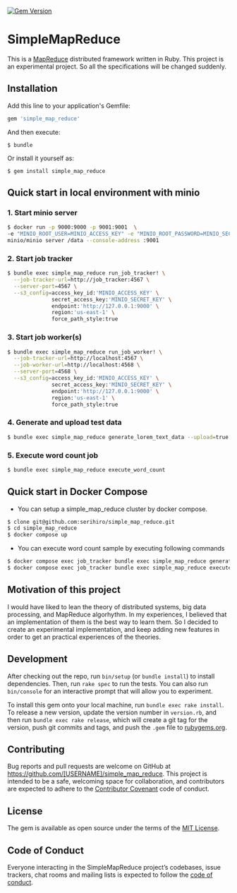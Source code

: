 [![Gem Version](https://badge.fury.io/rb/simple_map_reduce.svg)](https://badge.fury.io/rb/simple_map_reduce)

# SimpleMapReduce
This is a [MapReduce](https://research.google.com/archive/mapreduce.html) distributed framework written in Ruby.
This project is an experimental project. So all the specifications will be changed suddenly.

## Installation

Add this line to your application's Gemfile:

```ruby
gem 'simple_map_reduce'
```

And then execute:

    $ bundle

Or install it yourself as:

    $ gem install simple_map_reduce

## Quick start in local environment with minio

### 1. Start minio server

```sh
$ docker run -p 9000:9000 -p 9001:9001  \
-e "MINIO_ROOT_USER=MINIO_ACCESS_KEY" -e "MINIO_ROOT_PASSWORD=MINIO_SECRET_KEY" -e "MINIO_REGION=us-east-1" \
minio/minio server /data --console-address :9001
```

### 2. Start job tracker

```sh
$ bundle exec simple_map_reduce run_job_tracker! \
  --job-tracker-url=http://job_tracker:4567 \
  --server-port=4567 \
  --s3_config=access_key_id:'MINIO_ACCESS_KEY' \
              secret_access_key:'MINIO_SECRET_KEY' \
              endpoint:'http://127.0.0.1:9000' \
              region:'us-east-1' \
              force_path_style:true
```

### 3. Start job worker(s)

```sh
$ bundle exec simple_map_reduce run_job_worker! \
  --job-tracker-url=http://localhost:4567 \
  --job-worker-url=http://localhost:4568 \
  --server-port=4568 \
  --s3_config=access_key_id:'MINIO_ACCESS_KEY' \
              secret_access_key:'MINIO_SECRET_KEY' \
              endpoint:'http://127.0.0.1:9000' \
              region:'us-east-1' \
              force_path_style:true
```

### 4. Generate and upload test data

```sh
$ bundle exec simple_map_reduce generate_lorem_text_data --upload=true
```

### 5. Execute word count job

```sh
$ bundle exec simple_map_reduce execute_word_count
```

## Quick start in Docker Compose

- You can setup a simple_map_reduce cluster by docker compose.

```sh
$ clone git@github.com:serihiro/simple_map_reduce.git
$ cd simple_map_reduce
$ docker compose up
```

- You can execute word count sample by executing following commands

```sh
$ docker compose exec job_tracker bundle exec simple_map_reduce generate_lorem_text_data --upload=true
$ docker compose exec job_tracker bundle exec simple_map_reduce execute_word_count
```

## Motivation of this project
I would have liked to lean the theory of distributed systems, big data processing, and MapReduce algorhythm.
In my experiences, I believed that an implementation of them is the best way to learn them.
So I decided to create an experimental implementation, and keep adding new features in order to get an practical experiences of the theories.

## Development

After checking out the repo, run `bin/setup` (or `bundle install`) to install dependencies. Then, run `rake spec` to run the tests. You can also run `bin/console` for an interactive prompt that will allow you to experiment.

To install this gem onto your local machine, run `bundle exec rake install`. To release a new version, update the version number in `version.rb`, and then run `bundle exec rake release`, which will create a git tag for the version, push git commits and tags, and push the `.gem` file to [rubygems.org](https://rubygems.org).

## Contributing

Bug reports and pull requests are welcome on GitHub at https://github.com/[USERNAME]/simple_map_reduce. This project is intended to be a safe, welcoming space for collaboration, and contributors are expected to adhere to the [Contributor Covenant](http://contributor-covenant.org) code of conduct.

## License

The gem is available as open source under the terms of the [MIT License](http://opensource.org/licenses/MIT).

## Code of Conduct

Everyone interacting in the SimpleMapReduce project’s codebases, issue trackers, chat rooms and mailing lists is expected to follow the [code of conduct](https://github.com/[USERNAME]/simple_map_reduce/blob/master/CODE_OF_CONDUCT.md).
